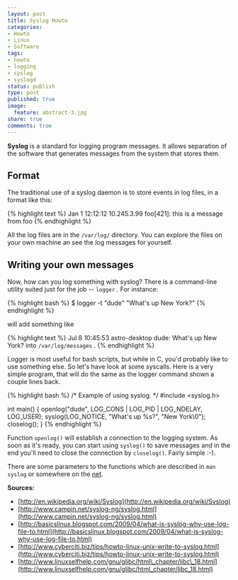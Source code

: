 ```yaml
---
layout: post
title: Syslog Howto
categories:
- Howto
- Linux
- Software
tags:
- howto
- logging
- syslog
- syslogd
status: publish
type: post
published: true
image:
  feature: abstract-3.jpg
share: true
comments: true
---
```

**Syslog** is a standard for logging program messages. It allows separation
of the software that generates messages from the system that stores them.

## Format
The traditional use of a syslog daemon is to store events in log files, in a
format like this:

{% highlight text %}
Jan 1 12:12:12 10.245.3.99 foo[421]: this is a message from foo
{% endhighlight %}

All the log files are in the `/var/log/` directory. You can explore the files
on your own machine an see the log messages for yourself.

## Writing your own messages
Now, how can you log something with syslog? There is a command-line utility
suited just for the job -- `logger` . For instance:

{% highlight bash %}
 $ logger -t "dude" "What's up New York?" 
{% endhighlight %}

will add something like

{% highlight text %}
Jul 8 10:45:53 astro-desktop dude: What's up New York? into `/var/log/messages` .
{% endhighlight %}

Logger is most useful for bash scripts, but while in C, you'd probably like
to use something else. So let's have look at some syscalls. Here is a very
simple program, that will do the same as the logger command shown a couple
lines back.

{% highlight bash %}
/* Example of using syslog. */
#include <syslog.h>

int main()
{
    openlog("dude", LOG_CONS | LOG_PID | LOG_NDELAY, LOG_USER);
    syslog(LOG_NOTICE, "What's up %s?", "New York\0");
    closelog();
}
{% endhighlight %}

Function `openlog()` will establish a connection to the logging system. As
soon as it's ready, you can start using `syslog()` to save messages and in
the end you'll need to close the connection by `closelog()`. Fairly simple :-).

There are some parameters to the functions which are described in `man syslog`
or somewhere on the [net](http://www.linuxselfhelp.com/gnu/glibc/html_chapter/libc_18.html).

**Sources:**

- [http://en.wikipedia.org/wiki/Syslog](http://en.wikipedia.org/wiki/Syslog)
- [http://www.campin.net/syslog-ng/syslog.html](http://www.campin.net/syslog-ng/syslog.html)
- [http://basicslinux.blogspot.com/2009/04/what-is-syslog-why-use-log-file-to.html](http://basicslinux.blogspot.com/2009/04/what-is-syslog-why-use-log-file-to.html)
- [http://www.cyberciti.biz/tips/howto-linux-unix-write-to-syslog.html](http://www.cyberciti.biz/tips/howto-linux-unix-write-to-syslog.html)
- [http://www.linuxselfhelp.com/gnu/glibc/html\_chapter/libc\_18.html](http://www.linuxselfhelp.com/gnu/glibc/html_chapter/libc_18.html)


